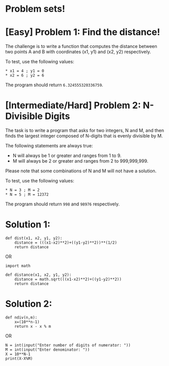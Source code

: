 # Problem sets!

# [Easy] Problem 1: Find the distance!

The challenge is to write a function that computes the distance between two points A and B with coordinates (x1, y1) and (x2, y2) respectively.

To test, use the following values:

```
* x1 = 4 ; y1 = 0
* x2 = 6 ; y2 = 6
```

The program should return ```6.324555320336759```.

# [Intermediate/Hard] Problem 2: N-Divisible Digits

The task is to write a program that asks for two integers, N and M, and then finds the largest integer composed of N-digits that is evenly divisible by M. 

The following statements are always true:

* N will always be 1 or greater and ranges from 1 to 9.
* M will always be 2 or greater and ranges from 2 to 999,999,999.

Please note that some combinations of N and M will not have a solution.

To test, use the following values:

```
* N = 3 ; M = 2
* N = 5 ; M = 12372
```
The program should return ```998``` and ```98976``` respectively.

# Solution 1: 

```
def dist(x1, x2, y1, y2):
	distance = (((x1-x2)**2)+((y1-y2)**2))**(1/2)
	return distance
```

OR

```
import math

def distance(x1, x2, y1, y2):
	distance = math.sqrt(((x1-x2)**2)+((y1-y2)**2))
	return distance
```

# Solution 2: 

```
def ndiv(n,m):
	x=(10**n-1)
	return x - x % m
```

OR 

```
N = int(input("Enter number of digits of numerator: "))
M = int(input("Enter denominator: "))
X = 10**N-1
print(X-X%M)
```


